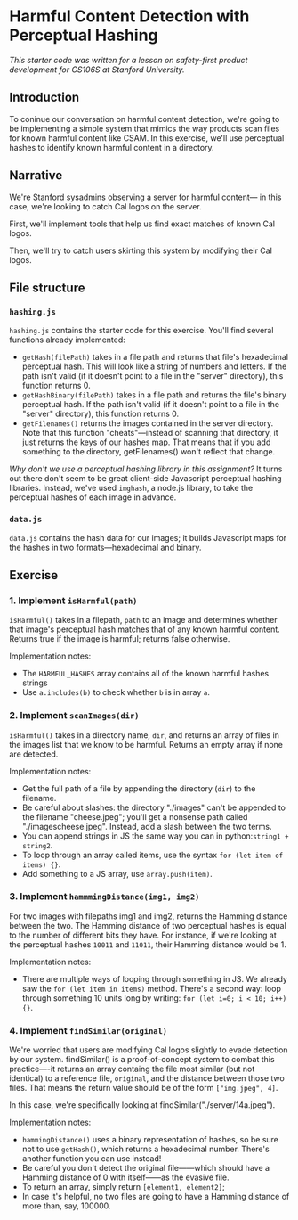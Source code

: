 # Harmful Content Detection with Perceptual Hashing
_This starter code was written for a lesson on safety-first product development for CS106S at Stanford University._

## Introduction
To coninue our conversation on harmful content detection, we're going to be implementing a simple system that mimics the 
way products scan files for known harmful content like CSAM. In this exercise, we'll use perceptual hashes to identify known harmful 
content in a directory. 

## Narrative
We're Stanford sysadmins observing a server for harmful content—
in this case, we're looking to catch Cal logos on the server.

First, we'll implement tools that help us find exact matches of known 
Cal logos. 

Then, we'll try to catch users skirting this system by modifying 
their Cal logos. 

## File structure
### `hashing.js` 
`hashing.js` contains the starter code for this exercise. You'll find several functions already implemented:
- `getHash(filePath)` takes in a file path and returns that file's hexadecimal perceptual hash. This will look like a string of numbers and letters. If the path isn't valid (if it doesn't point to a file in the "server" directory), this function returns 0.
- `getHashBinary(filePath)` takes in a file path and returns the file's binary perceptual hash.  If the path isn't valid (if it doesn't point to a file in the "server" directory), this function returns 0.
- `getFilenames()` returns the images contained in the server directory. Note that this function "cheats"—instead of scanning that directory, it just returns the keys of our hashes map. That means that if you add something to the directory, getFilenames() won't reflect that change. 

_Why don't we use a perceptual hashing library in this assignment?_
It turns out there don't seem to be great client-side Javascript perceptual hashing libraries. Instead, we've used `imghash`, a node.js 
library, to take the perceptual hashes of each image in advance. 

### `data.js`
`data.js` contains the hash data for our images; it builds Javascript maps for the hashes in two formats—hexadecimal and binary.

## Exercise
### 1. Implement `isHarmful(path)`
`isHarmful()` takes in a filepath, `path` to an image and determines whether that image's perceptual hash 
  matches that of any known harmful content. Returns true if the image is harmful; returns false otherwise. 
  
Implementation notes:
- The `HARMFUL_HASHES` array contains all of the known harmful hashes strings
- Use `a.includes(b)` to check whether `b` is in array `a`.

### 2. Implement `scanImages(dir)`
`isHarmful()` takes in a directory name, `dir`, and returns an array of files in the images list that we know to be harmful. Returns an empty array if none are detected. 

Implementation notes:
- Get the full path of a file by appending the directory (`dir`) to the filename. 
- Be careful about slashes: the directory "./images" can't be appended to the filename "cheese.jpeg"; 
    you'll get a nonsense path called "./imagescheese.jpeg". Instead, add a slash between the two terms.
- You can append strings in JS the same way you can in python:`string1 + string2`.
- To loop through an array called items, use the syntax `for (let item of items) {}`.
- Add something to a JS array, use `array.push(item)`. 

### 3. Implement `hammmingDistance(img1, img2)`
For two images with filepaths img1 and img2, returns the Hamming distance between the two. The Hamming distance of 
two perceptual hashes is equal to the number of different bits they have. For instance, if we're looking at the perceptual 
hashes `10011` and `11011`, their Hamming distance would be 1. 
  
  Implementation notes:
  - There are multiple ways of looping through something in JS. We already saw the `for (let item in items)` method. 
    There's a second way: loop through something 10 units long by writing: `for (let i=0; i < 10; i++) {}`.

### 4. Implement `findSimilar(original)`
We're worried that users are modifying Cal logos slightly to evade detection by our system. 
findSimilar() is a proof-of-concept system to combat this practice—-it returns an array containg the 
file most similar (but not identical) to a reference file, `original`, and the distance between those two files. 
That means the return value should be of the form `["img.jpeg", 4]`.
  
In this case, we're specifically looking at findSimilar("./server/14a.jpeg").

Implementation notes: 
- `hammingDistance()` uses a binary representation of hashes, so be sure not to use `getHash()`, which returns a hexadecimal number. 
  There's another function you can use instead!
- Be careful you don't detect the original file——which should have a Hamming distance
  of 0 with itself——as the evasive file. 
- To return an array, simply return `[element1, element2]`;
- In case it's helpful, no two files are going to have a Hamming distance of more than, 
  say, 100000.
